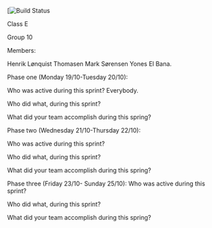 [![Build Status](https://travis-ci.com/github/Youneselb/CA2)

Class E

Group 10 

Members: 

Henrik Lønquist Thomasen 
Mark Sørensen
Yones El Bana.

Phase one (Monday 19/10-Tuesday 20/10): 

Who was active during this sprint? Everybody.

Who did what, during this sprint?

What did your team accomplish during this spring?


Phase two (Wednesday 21/10-Thursday 22/10):

Who was active during this sprint?

Who did what, during this sprint?

What did your team accomplish during this spring?

Phase three (Friday 23/10- Sunday 25/10):
Who was active during this sprint?

Who did what, during this sprint?

What did your team accomplish during this spring?
